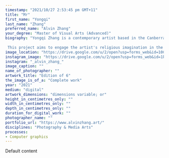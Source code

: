 ```yaml
---
timestamp: "2021/10/27 2:53:45 pm GMT+11"
title: "Mr"
first_name: "Yongqi"
last_name: "Zhang"
preferred_name: "Alvin Zhang"
your_degree: "Master of Visual Arts (Advanced)"
biography: "Yongqi Zhang is a contemporary artist based in the Canberra region, His artistic practice is based on 3D computer graphics with experimental techniques and focuses on the ideas behind human experiences, such as life and death, religion, future, and consciousness. Yongqi has a Master(advanced) in Contemporary Practices in Art and Design (2021) and a Master of Visual Arts from ANU School of Art & Design.
 
 This project aims to engage the artist's religious imagination in the Anthropocene, based on the wrathful deity of Tantric Buddhism, creating a religious icon that adapts to the new age through contemporary computer graphics in response to the growing environmental crisis of the Anthropocene, which seeks to balance technological human prosperity with the prosperity of the natural environment in a more vivid and stimulating way than the gentleness of traditional Buddhism."
image_location: "https://drive.google.com/u/2/open?usp=forms_web&id=10CkqTukmrANBqDNnPGdtjNSMsYxmj-pT"
instagram_image: "https://drive.google.com/u/2/open?usp=forms_web&id=1k-3xmYyxLCfv3xexcaZs2L60Sb1pKx0M"
instagram: "_alvin_zhang_"
image_caption: ""
name_of_photographer: ""
artwork_title: "Edition of 6"
the_image_is_of_a: "Complete work"
year: "2021"
medium: "digital"
artwork_dimensions: "dimensions variable; or"
height_in_centimetres_only: ""
width_in_centimetres_only: ""
depth_in_centimetres_only: ""
duration_for_digital_work: ""
photographer_name: ""
portfolio_url: "https://www.alvinzhang.art/"
disciplines: "Photography & Media Arts"
processes:
- Computer graphics
---
```


Default content